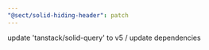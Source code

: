 ```yaml
---
"@sect/solid-hiding-header": patch
---
```


update 'tanstack/solid-query' to v5 / update dependencies

